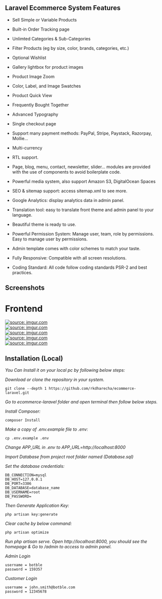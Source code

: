 ## Laravel Ecommerce System Features

- Sell Simple or Variable Products
- Built-in Order Tracking page
- Unlimted Categories & Sub-Categories
- Filter Products (eg by size, color, brands, categories, etc.)
- Optional Wishlist
- Gallery lightbox for product images
- Product Image Zoom
- Color, Label, and Image Swatches
- Product Quick View
- Frequently Bought Together
- Advanced Typography
- Single checkout page
- Support many payment methods: PayPal, Stripe, Paystack, Razorpay, Mollie…
- Multi-currency
- RTL support.

- Page, blog, menu, contact, newsletter, slider… modules are provided with the use of components to avoid boilerplate code.
- Powerful media system, also support Amazon S3, DigitalOcean Spaces
- SEO & sitemap support: access sitemap.xml to see more.
- Google Analytics: display analytics data in admin panel.
- Translation tool: easy to translate front theme and admin panel to your language.
- Beautiful theme is ready to use.
- Powerful Permission System: Manage user, team, role by permissions. Easy to manage user by permissions.
- Admin template comes with color schemes to match your taste.
- Fully Responsive: Compatible with all screen resolutions.
- Coding Standard: All code follow coding standards PSR-2 and best practices.

## Screenshots

# Frontend

<a href="https://i.imgur.com/Lvm0yy4.jpg"><img src="https://i.imgur.com/Lvm0yy4.jpg" title="source: imgur.com" /></a><br>
<a href="https://i.imgur.com/cTytfyf.jpg"><img src="https://i.imgur.com/cTytfyf.jpg" title="source: imgur.com" /></a><br>
<a href="https://i.imgur.com/yVHJYCq.jpgg"><img src="https://i.imgur.com/yVHJYCq.jpg" title="source: imgur.com" /></a><br>
<a href="https://i.imgur.com/kaGC7Ic.jpg"><img src="https://i.imgur.com/kaGC7Ic.jpg" title="source: imgur.com" /></a><br>
<a href="https://i.imgur.com/BMBim3p.jpg"><img src="https://i.imgur.com/BMBim3p.jpg" title="source: imgur.com" /></a><br>

## Installation (Local)

*You Can Install it on your local pc by following below steps:*

*Download or clone the repository in your system.*

```
git clone --depth 1 https://github.com/rkdharecha/ecommerce-laravel.git
```

*Go to ecommerce-laravel folder and open terminal then follow below steps.*

*Install Composer:*
```
composer Install
```

*Make a copy of .env.example file to .env:*
```
cp .env.example .env
```

*Change APP_URL in .env to APP_URL=http://localhost:8000*

*Import Database from project root folder named (Database.sql)*

*Set the database credentials:*

```
DB_CONNECTION=mysql
DB_HOST=127.0.0.1
DB_PORT=3306
DB_DATABASE=database_name
DB_USERNAME=root
DB_PASSWORD=
```

*Then Generate Application Key:*

```
php artisan key:generate
```

*Clear cache by below command:*
```
php artisan optimize
```

*Run php artisan serve. Open http://localhost:8000, you should see the homepage & Go to /admin to access to admin panel.*

*Admin Login*
```
username = botble 
password = 159357
```

*Customer Login*
```
username = john.smith@botble.com
password = 12345678
```

